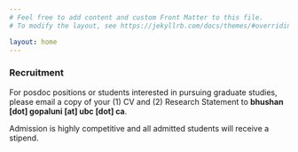 ```yaml
---
# Feel free to add content and custom Front Matter to this file.
# To modify the layout, see https://jekyllrb.com/docs/themes/#overriding-theme-defaults

layout: home
---
```


### Recruitment

For posdoc positions or students interested in pursuing graduate studies, please email a copy of your (1) CV and (2) Research Statement to **bhushan [dot] gopaluni [at] ubc [dot] ca**. 

Admission is highly competitive and all admitted students will receive a stipend. 
